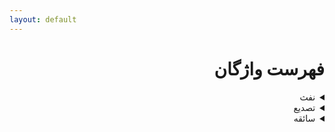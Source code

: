 ```yaml
---
layout: default
---
```



<div dir="rtl">

# فهرست واژگان

<details>
<summary>نفث</summary>

**معنی:** دم پلید
**مثال:** نفثة المصدور
</details>

<details>
<summary>تصدیع</summary>

**معنی:** اذیت، دردسر
**مثال:** خواستن عذر تصدیع خویش
</details>

<details>
<summary>سائقه</summary>

**معنی:** سوق دهنده، محرک 
**مثال:** بسائقه شور و عشق
</details>

</div>
